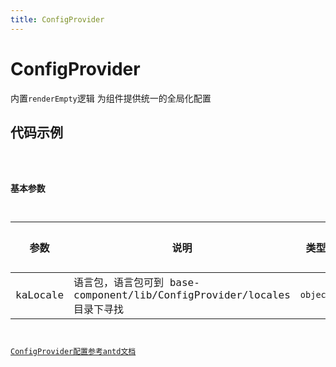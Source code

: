 ```yaml
---
title: ConfigProvider
---
```


# ConfigProvider
内置`renderEmpty`逻辑
为组件提供统一的全局化配置

## 代码示例

<code src="./demos/index.tsx">

### 基本参数

| 参数  | 说明 | 类型     | 默认值 |
| ----- | ---- | -------- | ------ |
| kaLocale | 语言包，语言包可到 base-component/lib/ConfigProvider/locales 目录下寻找 | `object` | -      |

[ConfigProvider配置参考antd文档](https://ant.design/components/config-provider-cn/#API)